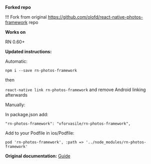 **Forked repo**

!!! Fork from original https://github.com/olofd/react-native-photos-framework repo

**Works on**

RN 0.60+

**Updated instructions:**

Automatic:

`npm i --save rn-photos-framework`

then

`react-native link rn-photos-framework` and remove Android linking afterwards

Manually:

In package.json add:

`"rn-photos-framework": "vforvasile/rn-photos-framework",`

Add to your Podfile in ios/Podfile:

`pod 'rn-photos-framework', :path => '../node_modules/rn-photos-framework'`

**Original documentation:**
[Guide](./docs/HowToUse.md)
